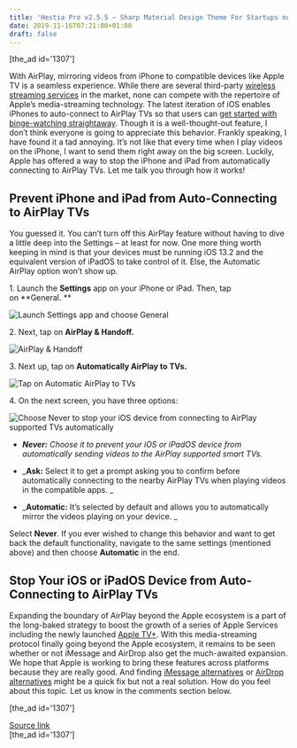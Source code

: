 ```yaml
---
title: 'Hestia Pro v2.5.5 – Sharp Material Design Theme For Startups nulled'
date: 2019-11-16T07:21:00+01:00
draft: false
---
```


\[the\_ad id='1307'\]  
  

  

With AirPlay, mirroring videos from iPhone to compatible devices like Apple TV is a seamless experience. While there are several third-party [wireless streaming services](https://beebom.com/airplay-alternatives-windows/) in the market, none can compete with the repertoire of Apple’s media-streaming technology. The latest iteration of iOS enables iPhones to auto-connect to AirPlay TVs so that users can [get started with binge-watching straightaway](https://beebom.com/best-netflix-originals/). Though it is a well-thought-out feature, I don’t think everyone is going to appreciate this behavior. Frankly speaking, I have found it a tad annoying. It’s not like that every time when I play videos on the iPhone, I want to send them right away on the big screen. Luckily, Apple has offered a way to stop the iPhone and iPad from automatically connecting to AirPlay TVs. Let me talk you through how it works!  

Prevent iPhone and iPad from Auto-Connecting to AirPlay TVs
-----------------------------------------------------------

  

You guessed it. You can’t turn off this AirPlay feature without having to dive a little deep into the Settings – at least for now. One more thing worth keeping in mind is that your devices must be running iOS 13.2 and the equivalent version of iPadOS to take control of it. Else, the Automatic AirPlay option won’t show up.  

1\. Launch the **Settings** app on your iPhone or iPad. Then, tap on **General. **  

![Launch Settings app and choose General](https://beebom.com/wp-content/uploads/2019/11/Launch-Settings-app-and-choose-General.jpg)

2\. Next, tap on **AirPlay & Handoff.**  

![AirPlay & Handoff](https://beebom.com/wp-content/uploads/2019/11/AirPlay-Handoff.jpg)

3\. Next up, tap on **Automatically AirPlay to TVs.**  

![Tap on Automatic AirPlay to TVs](https://beebom.com/wp-content/uploads/2019/11/Tap-on-Automatic-AirPlay-to-TVs.jpg)

4\. On the next screen, you have three options:

  
  

  

![Choose Never to stop your iOS device from connecting to AirPlay supported TVs automatically](https://beebom.com/wp-content/uploads/2019/11/Choose-Never-to-stop-your-iOS-device-from-connecting-to-AirPlay-supported-TVs-automatically.jpg)

*   _**Never:** Choose it to prevent your iOS or iPadOS device from automatically sending videos to the AirPlay supported smart TVs._
  
*   _**Ask:** Select it to get a prompt asking you to confirm before automatically connecting to the nearby AirPlay TVs when playing videos in the compatible apps. _
  
*   _**Automatic:** It’s selected by default and allows you to automatically mirror the videos playing on your device. _
  

Select **Never**. If you ever wished to change this behavior and want to get back the default functionality, navigate to the same settings (mentioned above) and then choose **Automatic** in the end.  

Stop Your iOS or iPadOS Device from Auto-Connecting to AirPlay TVs
------------------------------------------------------------------

  

Expanding the boundary of AirPlay beyond the Apple ecosystem is a part of the long-baked strategy to boost the growth of a series of Apple Services including the newly launched [Apple TV+](https://beebom.com/apple-tv-plus-complete-show-movies-list/). With this media-streaming protocol finally going beyond the Apple ecosystem, it remains to be seen whether or not iMessage and AirDrop also get the much-awaited expansion. We hope that Apple is working to bring these features across platforms because they are really good. And finding [iMessage alternatives](https://beebom.com/imessage-alternatives-android/) or [AirDrop alternatives](https://beebom.com/airdrop-alternatives-windows-share-files-easily/) might be a quick fix but not a real solution. How do you feel about this topic. Let us know in the comments section below.  

  
  
\[the\_ad id='1307'\]  
  
[Source link](https://beebom.com/how-stop-iphone-ipad-automatically-connecting-airplay-tvs/)  
\[the\_ad id='1307'\]